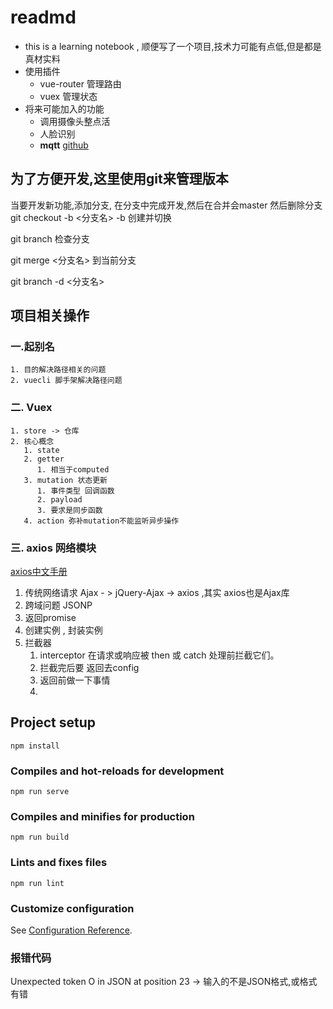 # readmd

- this is a learning notebook , 顺便写了一个项目,技术力可能有点低,但是都是真材实料
- 使用插件
  - vue-router 管理路由
  - vuex 管理状态
- 将来可能加入的功能
  - 调用摄像头整点活
  - 人脸识别
  - **mqtt** [github](https://github.com/ZoZoHong)

## 为了方便开发,这里使用git来管理版本

当要开发新功能,添加分支, 在分支中完成开发,然后在合并会master 然后删除分支
git checkout -b <分支名>
-b 创建并切换

git branch 检查分支

git merge <分支名> 到当前分支

git branch -d <分支名>

## 项目相关操作

### 一.起别名

    1. 目的解决路径相关的问题
    2. vuecli 脚手架解决路径问题

### 二. Vuex

    1. store -> 仓库 
    2. 核心概念
       1. state
       2. getter 
          1. 相当于computed 
       3. mutation 状态更新
          1. 事件类型 回调函数
          2. payload
          3. 要求是同步函数
       4. action 弥补mutation不能监听异步操作

### 三. axios 网络模块

   [axios中文手册](http://www.axios-js.com/zh-cn/docs/index.html#%E6%8B%A6%E6%88%AA%E5%99%A8)
   1. 传统网络请求 Ajax - > jQuery-Ajax -> axios ,其实 axios也是Ajax库
   2. 跨域问题 JSONP 
   3. 返回promise
   4. 创建实例 , 封装实例
   5. 拦截器
      1. interceptor 在请求或响应被 then 或 catch 处理前拦截它们。
      2. 拦截完后要 返回去config
      3. 返回前做一下事情
      4. 

## Project setup

```
npm install
```

### Compiles and hot-reloads for development

```
npm run serve
```

### Compiles and minifies for production

```
npm run build
```

### Lints and fixes files

```
npm run lint

```

### Customize configuration

See [Configuration Reference](https://cli.vuejs.org/config/).

### 报错代码
Unexpected token O in JSON at position 23 -> 输入的不是JSON格式,或格式有错